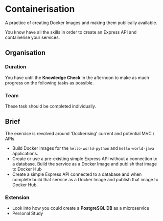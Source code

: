 # Containerisation

A practice of creating Docker Images and making them publically available.

You know have all the skills in order to create an Express API and containerise your services. 

## Organisation

### Duration

You have until the **Knowledge Check** in the afternoon to make as much progress on the following tasks as possible.

### Team

These task should be completed individually.

## Brief

The exercise is revolved around 'Dockerising' current and potential MVC / APIs.

- Build Docker Images for the `hello-world-python` and `hello-world-java` applications. 
- Create or use a pre-existing simple Express API without a connection to a database. Build the service as a Docker Image and publish that image to Docker Hub
- Create a simple Express API connected to a database and when complete build that service as a Docker Image and publish that image to Docker Hub.

### Extension
- Look into how you could create a **PostgreSQL DB** as a microservice
- Personal Study 


